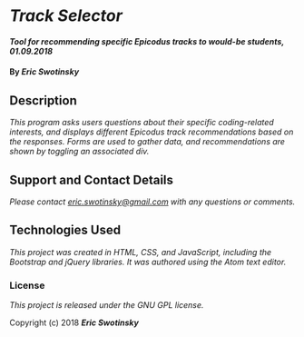 # _Track Selector_

#### _Tool for recommending specific Epicodus tracks to would-be students, 01.09.2018_

#### By _**Eric Swotinsky**_

## Description

_This program asks users questions about their specific coding-related interests, and displays different Epicodus track recommendations based on the responses. Forms are used to gather data, and recommendations are shown by toggling an associated div._

## Support and Contact Details

_Please contact eric.swotinsky@gmail.com with any questions or comments._

## Technologies Used

_This project was created in HTML, CSS, and JavaScript, including the Bootstrap and jQuery libraries. It was authored using the Atom text editor._

### License

*This project is released under the GNU GPL license.*

Copyright (c) 2018 **_Eric Swotinsky_**
